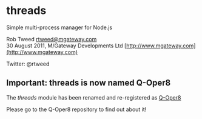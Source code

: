 # threads
 
Simple multi-process manager for Node.js

Rob Tweed <rtweed@mgateway.com>  
30 August 2011, M/Gateway Developments Ltd [http://www.mgateway.com](http://www.mgateway.com)  

Twitter: @rtweed

## Important: threads is now named Q-Oper8

The *threads* module has been renamed and re-registered as [Q-Oper8](https://github.com/robtweed/Q-Oper8)

Please go to the Q-Oper8 repository to find out about it!

